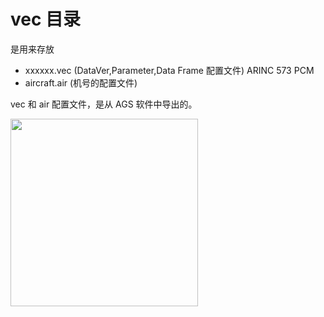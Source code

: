 # vec 目录

是用来存放 
* xxxxxx.vec (DataVer,Parameter,Data Frame 配置文件) ARINC 573 PCM
* aircraft.air (机号的配置文件)

vec 和 air 配置文件，是从 AGS 软件中导出的。   

<img src="https://github.com/osnosn/FlightDataDecode/raw/main/wgl/vec/readme01.png" width="300" />
          




